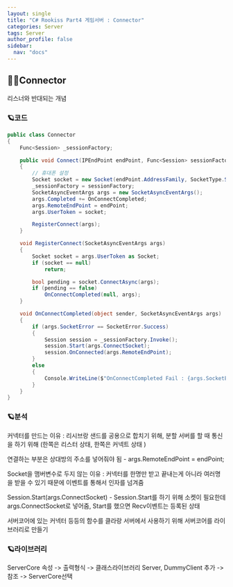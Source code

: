 ```yaml
---
layout: single
title: "C# Rookiss Part4 게임서버 : Connector"
categories: Server
tags: Server
author_profile: false
sidebar:
  nav: "docs"
---
```



## 🙇‍♀️Connector

리스너와 반대되는 개념

### 🪐코드

```cs
public class Connector
{
    Func<Session> _sessionFactory;

    public void Connect(IPEndPoint endPoint, Func<Session> sessionFactory)
    {
        // 휴대폰 설정
        Socket socket = new Socket(endPoint.AddressFamily, SocketType.Stream, ProtocolType.Tcp);
        _sessionFactory = sessionFactory;
        SocketAsyncEventArgs args = new SocketAsyncEventArgs();
        args.Completed += OnConnectCompleted;
        args.RemoteEndPoint = endPoint;
        args.UserToken = socket;

        RegisterConnect(args);
    }

    void RegisterConnect(SocketAsyncEventArgs args)
    {
        Socket socket = args.UserToken as Socket;
        if (socket == null)
            return;

        bool pending = socket.ConnectAsync(args);
        if (pending == false)
            OnConnectCompleted(null, args);
    }

    void OnConnectCompleted(object sender, SocketAsyncEventArgs args)
    {
        if (args.SocketError == SocketError.Success)
        {
            Session session = _sessionFactory.Invoke();
            session.Start(args.ConnectSocket);
            session.OnConnected(args.RemoteEndPoint);
        }
        else
        {
            Console.WriteLine($"OnConnectCompleted Fail : {args.SocketError}");
        }
    }
}
```

### 🪐분석

커넥터를 만드는 이유 : 리시브랑 샌드를 공용으로 합치기 위해, 분할 서버를 할 때 통신을 하기 위해 (한쪽은 리스터 상태, 한쪽은 커넥트 상태 )

연결하는 부분은 상대방의 주소를 넣어줘야 됨 - args.RemoteEndPoint = endPoint;

Socket을 맴버변수로 두지 않는 이유 : 커넥터를 한명만 받고 끝내는게 아니라 여러명을 받을 수 있기 때문에 이벤트를 통해서 인자를 넘겨줌

Session.Start(args.ConnectSocket) - Session.Start를 하기 위해 소켓이 필요한데 args.ConnectSocket로 넣어줌, Start를 했으면 Recv이벤트는 등록된 상태

서버코어에 있는 커넥터 등등의 함수를 클라랑 서버에서 사용하기 위해 서버코어를 라이브러리로 만들기

### 🪐라이브러리

ServerCore 속성 -> 출력형식 -> 클래스라이브러리
Server, DummyClient 추가 -> 참조 -> ServerCore선택
